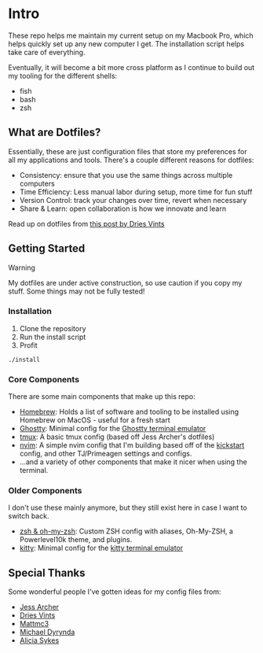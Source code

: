 # Intro

These repo helps me maintain my current setup on my Macbook Pro, which helps quickly set up any new computer I get. The installation script helps take care of everything.

Eventually, it will become a bit more cross platform as I continue to build out my tooling for the different shells:

- fish
- bash
- zsh

## What are Dotfiles?

Essentially, these are just configuration files that store my preferences for all my applications and tools. There's a couple different reasons for dotfiles:

- Consistency: ensure that you use the same things across multiple computers
- Time Efficiency: Less manual labor during setup, more time for fun stuff
- Version Control: track your changes over time, revert when  necessary
- Share & Learn: open collaboration is how we innovate and learn

Read up on dotfiles from [this post by Dries Vints](https://driesvints.com/blog/getting-started-with-dotfiles)

## Getting Started

> [!WARNING]
> My dotfiles are under active construction, so use caution if you copy my stuff. Some things may not be fully tested!

### Installation

1. Clone the repository
2. Run the install script
3. Profit

```shell
./install
```

### Core Components

There are some main components that make up this repo:

- [Homebrew](homebrew/Brewfile): Holds a list of software and tooling to be installed using Homebrew on MacOS - useful for a fresh start
- [Ghostty](ghostty/config): Minimal config for the [Ghostty terminal emulator](https://ghostty.org/)
- [tmux](tmux): A basic tmux config (based off Jess Archer's dotfiles)
- [nvim](nvim): A simple nvim config that I'm building based off of the [kickstart](https://github.com/nvim-lua/kickstart.nvim) config, and other TJ/Primeagen settings and configs.
- ...and a variety of other components that make it nicer when using the terminal.

### Older Components

I don't use these mainly anymore, but they still exist here in case I want to switch back.

- [zsh & oh-my-zsh](zsh/zshrc): Custom ZSH config with aliases, Oh-My-ZSH, a Powerlevel10k theme, and plugins.
- [kitty](kitty): Minimal config for the [kitty terminal emulator](https://sw.kovidgoyal.net/kitty/)

## Special Thanks

Some wonderful people I've gotten ideas for my config files from:

- [Jess Archer](https://github.com/jessarcher/dotfiles)
- [Dries Vints](https://github.com/driesvints/dotfiles)
- [Mattmc3](https://github.com/mattmc3/dotfiles)
- [Michael Dyrynda](https://github.com/michaeldyrynda/dotfiles)
- [Alicia Sykes](https://github.com/Lissy93/Brewfile)
